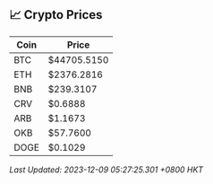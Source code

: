 ## 📈 Crypto Prices

| Coin | Price |
| ---- | ----- |
| BTC | $44705.5150 |
| ETH | $2376.2816 |
| BNB | $239.3107 |
| CRV | $0.6888 |
| ARB | $1.1673 |
| OKB | $57.7600 |
| DOGE | $0.1029 |

_Last Updated: 2023-12-09 05:27:25.301 +0800 HKT_
